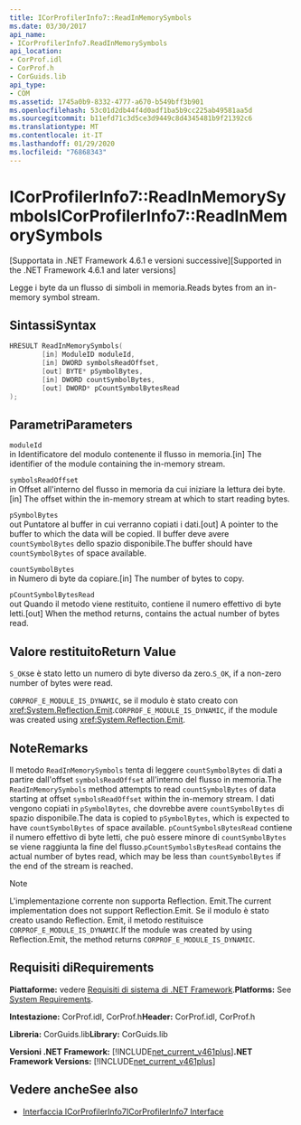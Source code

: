 ```yaml
---
title: ICorProfilerInfo7::ReadInMemorySymbols
ms.date: 03/30/2017
api_name:
- ICorProfilerInfo7.ReadInMemorySymbols
api_location:
- CorProf.idl
- CorProf.h
- CorGuids.lib
api_type:
- COM
ms.assetid: 1745a0b9-8332-4777-a670-b549bff3b901
ms.openlocfilehash: 53c01d2db44f4d0adf1ba5b9cc225ab49581aa5d
ms.sourcegitcommit: b11efd71c3d5ce3d9449c8d4345481b9f21392c6
ms.translationtype: MT
ms.contentlocale: it-IT
ms.lasthandoff: 01/29/2020
ms.locfileid: "76868343"
---
```

# <a name="icorprofilerinfo7readinmemorysymbols"></a><span data-ttu-id="786dc-102">ICorProfilerInfo7::ReadInMemorySymbols</span><span class="sxs-lookup"><span data-stu-id="786dc-102">ICorProfilerInfo7::ReadInMemorySymbols</span></span>
<span data-ttu-id="786dc-103">[Supportata in .NET Framework 4.6.1 e versioni successive]</span><span class="sxs-lookup"><span data-stu-id="786dc-103">[Supported in the .NET Framework 4.6.1 and later versions]</span></span>  
  
 <span data-ttu-id="786dc-104">Legge i byte da un flusso di simboli in memoria.</span><span class="sxs-lookup"><span data-stu-id="786dc-104">Reads bytes from an in-memory symbol stream.</span></span>  
  
## <a name="syntax"></a><span data-ttu-id="786dc-105">Sintassi</span><span class="sxs-lookup"><span data-stu-id="786dc-105">Syntax</span></span>  
  
```cpp  
HRESULT ReadInMemorySymbols(  
        [in] ModuleID moduleId,  
        [in] DWORD symbolsReadOffset,  
        [out] BYTE* pSymbolBytes,  
        [in] DWORD countSymbolBytes,  
        [out] DWORD* pCountSymbolBytesRead  
);  
```  
  
## <a name="parameters"></a><span data-ttu-id="786dc-106">Parametri</span><span class="sxs-lookup"><span data-stu-id="786dc-106">Parameters</span></span>  
 `moduleId`  
 <span data-ttu-id="786dc-107">in Identificatore del modulo contenente il flusso in memoria.</span><span class="sxs-lookup"><span data-stu-id="786dc-107">[in] The identifier of the module containing the in-memory stream.</span></span>  
  
 `symbolsReadOffset`  
 <span data-ttu-id="786dc-108">in Offset all'interno del flusso in memoria da cui iniziare la lettura dei byte.</span><span class="sxs-lookup"><span data-stu-id="786dc-108">[in] The offset within the in-memory stream at which to start reading bytes.</span></span>  
  
 `pSymbolBytes`  
 <span data-ttu-id="786dc-109">out Puntatore al buffer in cui verranno copiati i dati.</span><span class="sxs-lookup"><span data-stu-id="786dc-109">[out] A pointer to the buffer to which the data will be copied.</span></span> <span data-ttu-id="786dc-110">Il buffer deve avere `countSymbolBytes` dello spazio disponibile.</span><span class="sxs-lookup"><span data-stu-id="786dc-110">The buffer should have `countSymbolBytes` of space available.</span></span>  
  
 `countSymbolBytes`  
 <span data-ttu-id="786dc-111">in Numero di byte da copiare.</span><span class="sxs-lookup"><span data-stu-id="786dc-111">[in] The number of bytes to copy.</span></span>  
  
 `pCountSymbolBytesRead`  
 <span data-ttu-id="786dc-112">out Quando il metodo viene restituito, contiene il numero effettivo di byte letti.</span><span class="sxs-lookup"><span data-stu-id="786dc-112">[out] When the method returns, contains the actual number of bytes read.</span></span>  
  
## <a name="return-value"></a><span data-ttu-id="786dc-113">Valore restituito</span><span class="sxs-lookup"><span data-stu-id="786dc-113">Return Value</span></span>  
 <span data-ttu-id="786dc-114">`S_OK`se è stato letto un numero di byte diverso da zero.</span><span class="sxs-lookup"><span data-stu-id="786dc-114">`S_OK`, if a non-zero number of bytes were read.</span></span>  
  
 <span data-ttu-id="786dc-115">`CORPROF_E_MODULE_IS_DYNAMIC`, se il modulo è stato creato con <xref:System.Reflection.Emit>.</span><span class="sxs-lookup"><span data-stu-id="786dc-115">`CORPROF_E_MODULE_IS_DYNAMIC`, if the module was created using <xref:System.Reflection.Emit>.</span></span>  
  
## <a name="remarks"></a><span data-ttu-id="786dc-116">Note</span><span class="sxs-lookup"><span data-stu-id="786dc-116">Remarks</span></span>  
 <span data-ttu-id="786dc-117">Il metodo `ReadInMemorySymbols` tenta di leggere `countSymbolBytes` di dati a partire dall'offset `symbolsReadOffset` all'interno del flusso in memoria.</span><span class="sxs-lookup"><span data-stu-id="786dc-117">The `ReadInMemorySymbols` method attempts to read `countSymbolBytes` of data starting at offset      `symbolsReadOffset` within the in-memory stream.</span></span> <span data-ttu-id="786dc-118">I dati vengono copiati in `pSymbolBytes`, che dovrebbe avere `countSymbolBytes` di spazio disponibile.</span><span class="sxs-lookup"><span data-stu-id="786dc-118">The data is copied to `pSymbolBytes`, which is expected to have `countSymbolBytes` of space available.</span></span>     <span data-ttu-id="786dc-119">`pCountSymbolsBytesRead` contiene il numero effettivo di byte letti, che può essere minore di `countSymbolBytes` se viene raggiunta la fine del flusso.</span><span class="sxs-lookup"><span data-stu-id="786dc-119">`pCountSymbolsBytesRead` contains the actual number of bytes read, which may be less than `countSymbolBytes` if the end of the stream is reached.</span></span>  
  
> [!NOTE]
> <span data-ttu-id="786dc-120">L'implementazione corrente non supporta Reflection. Emit.</span><span class="sxs-lookup"><span data-stu-id="786dc-120">The current implementation does not support Reflection.Emit.</span></span> <span data-ttu-id="786dc-121">Se il modulo è stato creato usando Reflection. Emit, il metodo restituisce `CORPROF_E_MODULE_IS_DYNAMIC`.</span><span class="sxs-lookup"><span data-stu-id="786dc-121">If the module was created by using Reflection.Emit, the method returns `CORPROF_E_MODULE_IS_DYNAMIC`.</span></span>  
  
## <a name="requirements"></a><span data-ttu-id="786dc-122">Requisiti di</span><span class="sxs-lookup"><span data-stu-id="786dc-122">Requirements</span></span>  
 <span data-ttu-id="786dc-123">**Piattaforme:** vedere [Requisiti di sistema di .NET Framework](../../../../docs/framework/get-started/system-requirements.md).</span><span class="sxs-lookup"><span data-stu-id="786dc-123">**Platforms:** See [System Requirements](../../../../docs/framework/get-started/system-requirements.md).</span></span>  
  
 <span data-ttu-id="786dc-124">**Intestazione:** CorProf.idl, CorProf.h</span><span class="sxs-lookup"><span data-stu-id="786dc-124">**Header:** CorProf.idl, CorProf.h</span></span>  
  
 <span data-ttu-id="786dc-125">**Libreria:** CorGuids.lib</span><span class="sxs-lookup"><span data-stu-id="786dc-125">**Library:** CorGuids.lib</span></span>  
  
 <span data-ttu-id="786dc-126">**Versioni .NET Framework:** [!INCLUDE[net_current_v461plus](../../../../includes/net-current-v461plus-md.md)]</span><span class="sxs-lookup"><span data-stu-id="786dc-126">**.NET Framework Versions:** [!INCLUDE[net_current_v461plus](../../../../includes/net-current-v461plus-md.md)]</span></span>  
  
## <a name="see-also"></a><span data-ttu-id="786dc-127">Vedere anche</span><span class="sxs-lookup"><span data-stu-id="786dc-127">See also</span></span>

- [<span data-ttu-id="786dc-128">Interfaccia ICorProfilerInfo7</span><span class="sxs-lookup"><span data-stu-id="786dc-128">ICorProfilerInfo7 Interface</span></span>](icorprofilerinfo7-interface.md)
